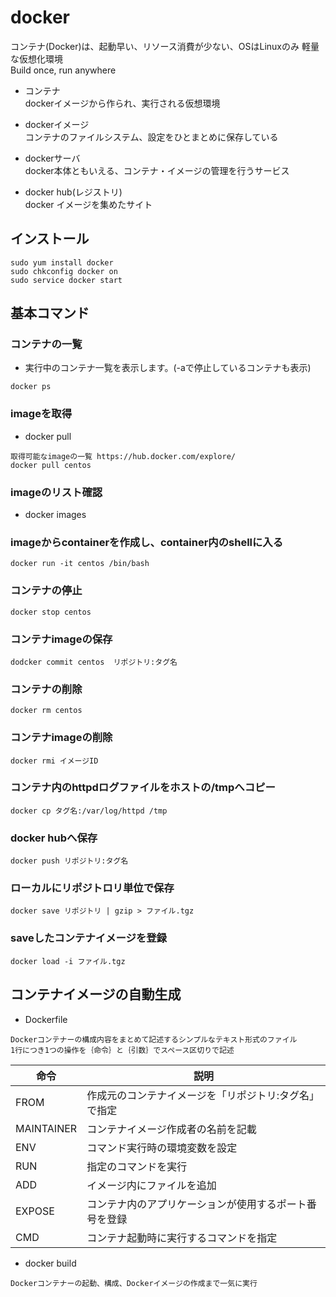 # docker

コンテナ(Docker)は、起動早い、リソース消費が少ない、OSはLinuxのみ
軽量な仮想化環境  
Build once, run anywhere  

- コンテナ  
dockerイメージから作られ、実行される仮想環境  

- dockerイメージ  
コンテナのファイルシステム、設定をひとまとめに保存している

- dockerサーバ  
docker本体ともいえる、コンテナ・イメージの管理を行うサービス  

- docker hub(レジストリ)  
docker イメージを集めたサイト


## インストール
```
sudo yum install docker
sudo chkconfig docker on
sudo service docker start
```

## 基本コマンド

### コンテナの一覧
- 実行中のコンテナ一覧を表示します。(-aで停止しているコンテナも表示)
```
docker ps
```
### imageを取得
- docker pull
```
取得可能なimageの一覧 https://hub.docker.com/explore/
docker pull centos
```
### imageのリスト確認
- docker images

### imageからcontainerを作成し、container内のshellに入る
```
docker run -it centos /bin/bash
```
### コンテナの停止
```
docker stop centos
```
###  コンテナimageの保存
```
dodcker commit centos  リポジトリ:タグ名
```
### コンテナの削除
```
docker rm centos
```
### コンテナimageの削除
```
docker rmi イメージID
```
### コンテナ内のhttpdログファイルをホストの/tmpへコピー
```
docker cp タグ名:/var/log/httpd /tmp
```
### docker hubへ保存
```
docker push リポジトリ:タグ名
```
### ローカルにリポジトロリ単位で保存
```
docker save リポジトリ | gzip > ファイル.tgz
```
### saveしたコンテナイメージを登録
```
docker load -i ファイル.tgz
```

## コンテナイメージの自動生成
- Dockerfile
```
Dockerコンテナーの構成内容をまとめて記述するシンプルなテキスト形式のファイル
1行につき1つの操作を｛命令｝と｛引数｝でスペース区切りで記述
```

|命令|説明|
|---|---|
| FROM | 作成元のコンテナイメージを「リポジトリ:タグ名」で指定 |
| MAINTAINER | コンテナイメージ作成者の名前を記載 |
| ENV | コマンド実行時の環境変数を設定 |
| RUN | 指定のコマンドを実行 |
| ADD | イメージ内にファイルを追加 |
| EXPOSE | コンテナ内のアプリケーションが使用するポート番号を登録 |
| CMD | コンテナ起動時に実行するコマンドを指定 |

- docker build
```
Dockerコンテナーの起動、構成、Dockerイメージの作成まで一気に実行
```

